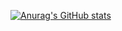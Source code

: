 [![Anurag's GitHub stats](https://github-readme-stats.vercel.app/api?username=sthompson232)](https://github.com/anuraghazra/github-readme-stats)


<!---
sthompson232/sthompson232 is a ✨ special ✨ repository because its `README.md` (this file) appears on your GitHub profile.
You can click the Preview link to take a look at your changes.
--->
